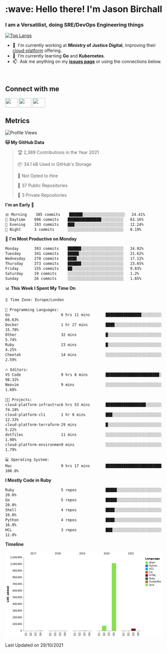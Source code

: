 <h1 align="left" id="jason-title">:wave: Hello there! I'm Jason Birchall</h1>
<h3 align="left">I am a Versatilist, doing SRE/DevOps Engineering things</h3>

[![Top Langs](https://github-readme-stats.vercel.app/api?username=jasonBirchall&show_icons=true&count_private=true&include_all_commits=true&theme=gruvbox)](https://github.com/anuraghazra/github-readme-stats)

- :office: &nbsp;I'm currently working at **Ministry of Justice Digital**, improving their [cloud-platform](https://github.com/ministryofjustice/cloud-platform) offering.
- :seedling: &nbsp;I’m currently learning **Go** and **Kubernetes**.
- :mailbox: &nbsp;Ask me anything on my **[issues page]** or using the connections below.


<br>

<h2>Connect with me</h2>
<p>
<a href="https://twitter.com/jsonBirchall" target="blank"><img align="center" src="https://cdn.jsdelivr.net/npm/simple-icons@3.0.1/icons/twitter.svg" alt="" height="30" width="40" /></a>
<a href="https://keybase.io/json0" target="blank"><img align="center" src="https://cdn.jsdelivr.net/npm/simple-icons@3.0.1/icons/keybase.svg" alt="" height="30" width="40" /></a>
<a href="https://www.reddit.com/user/kakorate" target="blank"><img align="center" src="https://cdn.jsdelivr.net/npm/simple-icons@3.0.1/icons/reddit.svg" alt="" height="30" width="40" /></a>
</p>

<h2>Metrics</h2>

<!--START_SECTION:waka-->
![Profile Views](http://img.shields.io/badge/Profile%20Views-0-blue)

**🐱 My GitHub Data** 

> 🏆 2,389 Contributions in the Year 2021
 > 
> 📦 34.1 kB Used in GitHub's Storage 
 > 
> 🚫 Not Opted to Hire
 > 
> 📜 37 Public Repositories 
 > 
> 🔑 3 Private Repositories  
 > 
**I'm an Early 🐤** 

```text
🌞 Morning    385 commits    ██████░░░░░░░░░░░░░░░░░░░   24.41% 
🌆 Daytime    996 commits    ███████████████░░░░░░░░░░   63.16% 
🌃 Evening    193 commits    ███░░░░░░░░░░░░░░░░░░░░░░   12.24% 
🌙 Night      3 commits      ░░░░░░░░░░░░░░░░░░░░░░░░░   0.19%

```
📅 **I'm Most Productive on Monday** 

```text
Monday       393 commits    ██████░░░░░░░░░░░░░░░░░░░   24.92% 
Tuesday      341 commits    █████░░░░░░░░░░░░░░░░░░░░   21.62% 
Wednesday    270 commits    ████░░░░░░░░░░░░░░░░░░░░░   17.12% 
Thursday     373 commits    ██████░░░░░░░░░░░░░░░░░░░   23.65% 
Friday       155 commits    ██░░░░░░░░░░░░░░░░░░░░░░░   9.83% 
Saturday     19 commits     ░░░░░░░░░░░░░░░░░░░░░░░░░   1.2% 
Sunday       26 commits     ░░░░░░░░░░░░░░░░░░░░░░░░░   1.65%

```


📊 **This Week I Spent My Time On** 

```text
⌚︎ Time Zone: Europe/London

💬 Programming Languages: 
Go                       6 hrs 11 mins       ████████████████░░░░░░░░░   66.63% 
Docker                   1 hr 27 mins        ████░░░░░░░░░░░░░░░░░░░░░   15.78% 
Other                    32 mins             █░░░░░░░░░░░░░░░░░░░░░░░░   5.74% 
Ruby                     23 mins             █░░░░░░░░░░░░░░░░░░░░░░░░   4.25% 
Cheetah                  14 mins             ░░░░░░░░░░░░░░░░░░░░░░░░░   2.59%

🔥 Editors: 
VS Code                  9 hrs 8 mins        ████████████████████████░   98.32% 
Neovim                   9 mins              ░░░░░░░░░░░░░░░░░░░░░░░░░   1.68%

🐱‍💻 Projects: 
cloud-platform-infrastruc6 hrs 53 mins       ██████████████████░░░░░░░   74.18% 
cloud-platform-cli       1 hr 8 mins         ███░░░░░░░░░░░░░░░░░░░░░░   12.33% 
cloud-platform-terraform-29 mins             █░░░░░░░░░░░░░░░░░░░░░░░░   5.22% 
dotfiles                 11 mins             ░░░░░░░░░░░░░░░░░░░░░░░░░   1.98% 
cloud-platform-environmen9 mins              ░░░░░░░░░░░░░░░░░░░░░░░░░   1.79%

💻 Operating System: 
Mac                      9 hrs 17 mins       █████████████████████████   100.0%

```

**I Mostly Code in Ruby** 

```text
Ruby                     5 repos             █████░░░░░░░░░░░░░░░░░░░░   20.0% 
Go                       5 repos             █████░░░░░░░░░░░░░░░░░░░░   20.0% 
Shell                    4 repos             ████░░░░░░░░░░░░░░░░░░░░░   16.0% 
Python                   4 repos             ████░░░░░░░░░░░░░░░░░░░░░   16.0% 
HCL                      3 repos             ███░░░░░░░░░░░░░░░░░░░░░░   12.0%

```


**Timeline**

![Chart not found](https://raw.githubusercontent.com/jasonBirchall/jasonBirchall/main/charts/bar_graph.png) 


 Last Updated on 29/10/2021
<!--END_SECTION:waka-->

<!-- links -->

[issues page]: https://github.com/jasonBirchall/jasonBirchall/issues "jasonBirchall/issues"
